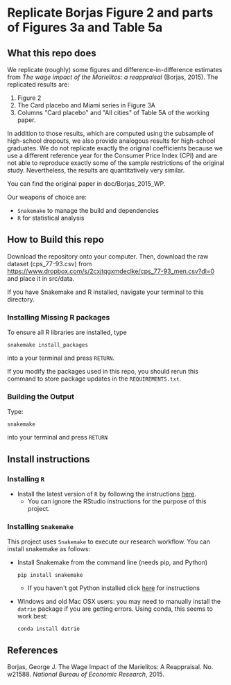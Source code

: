 # Replicate Borjas Figure 2 and parts of Figures 3a and Table 5a

## What this repo does

We replicate (roughly) some figures and difference-in-difference estimates from _The wage impact of the Marielitos: a reappraisal_ (Borjas, 2015). The replicated results are:
 1. Figure 2
 2. The Card placebo and Miami series in Figure 3A
 3. Columns "Card placebo" and "All cities" of Table 5A of the working paper.

In addition to those results, which are computed using the subsample of high-school dropouts, we also provide analogous results for high-school graduates. We do not replicate exactly the original coefficients because we use a different reference year for the Consumer Price Index (CPI) and are not able to reproduce exactly some of the sample restrictions of the original study. Nevertheless, the results are quantitatively very similar.

You can find the original paper in doc/Borjas_2015_WP.

Our weapons of choice are:

* `Snakemake` to manage the build and dependencies
* `R` for statistical analysis

## How to Build this repo
Download the repository onto your computer. Then, download the raw dataset (cps_77-93.csv) from https://www.dropbox.com/s/2cxjtqgxmdeclke/cps_77-93_men.csv?dl=0 and place it in src/data.

If you have Snakemake and R installed, navigate your terminal to this directory.

### Installing Missing R packages

To ensure all R libraries are installed, type

```
snakemake install_packages
```
into a your terminal and press `RETURN`.

If you modify the packages used in this repo, you should rerun this command to store package updates in the `REQUIREMENTS.txt`.

### Building the Output
Type:

```
snakemake
```

into your terminal and press `RETURN`

## Install instructions

### Installing `R`

* Install the latest version of `R` by following the instructions
  [here](https://pp4rs.github.io/installation-guide/r/).
    * You can ignore the RStudio instructions for the purpose of this project.

### Installing `Snakemake`

This project uses `Snakemake` to execute our research workflow.
You can install snakemake as follows:
* Install Snakemake from the command line (needs pip, and Python)
    ```
    pip install snakemake
    ```
    * If you haven't got Python installed click [here](https://pp4rs.github.io/installation-guide/python/) for instructions

* Windows and old Mac OSX users: you may need to manually install the `datrie` package if you are getting errors. Using conda, this seems to work best:

    ```
    conda install datrie
    ```

## References
Borjas, George J. The Wage Impact of the Marielitos: A Reappraisal. No. w21588. _National Bureau of Economic Research_, 2015.
